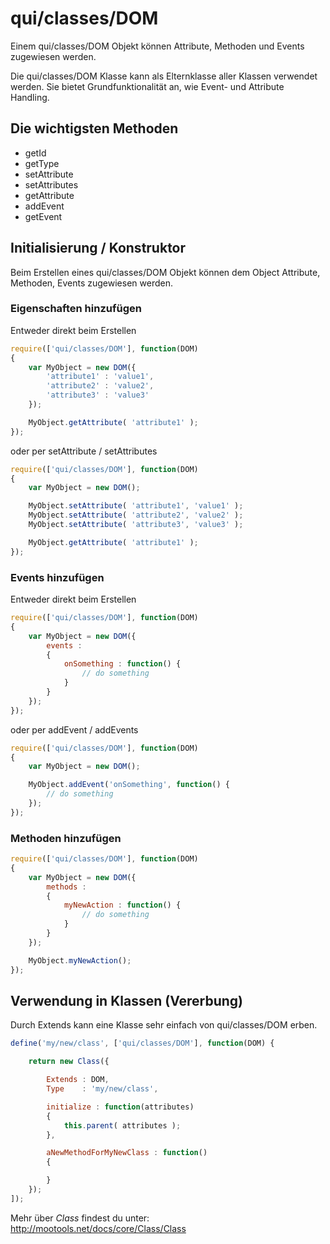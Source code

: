 # qui/classes/DOM

Einem qui/classes/DOM Objekt können Attribute, Methoden und Events zugewiesen werden.

Die qui/classes/DOM Klasse kann als Elternklasse aller Klassen verwendet werden.
Sie bietet Grundfunktionalität an, wie Event- und Attribute Handling.

## Die wichtigsten Methoden

+ getId
+ getType
+ setAttribute
+ setAttributes
+ getAttribute
+ addEvent
+ getEvent


## Initialisierung / Konstruktor

Beim Erstellen eines qui/classes/DOM Objekt können dem Object Attribute, Methoden, Events zugewiesen werden.


### Eigenschaften hinzufügen

Entweder direkt beim Erstellen

```javascript
require(['qui/classes/DOM'], function(DOM)
{
    var MyObject = new DOM({
        'attribute1' : 'value1',
        'attribute2' : 'value2',
        'attribute3' : 'value3'
    });

    MyObject.getAttribute( 'attribute1' );
});
```

oder per setAttribute / setAttributes


```javascript
require(['qui/classes/DOM'], function(DOM)
{
    var MyObject = new DOM();

    MyObject.setAttribute( 'attribute1', 'value1' );
    MyObject.setAttribute( 'attribute2', 'value2' );
    MyObject.setAttribute( 'attribute3', 'value3' );

    MyObject.getAttribute( 'attribute1' );
});
```


### Events hinzufügen

Entweder direkt beim Erstellen

```javascript
require(['qui/classes/DOM'], function(DOM)
{
    var MyObject = new DOM({
        events :
        {
            onSomething : function() {
                // do something
            }
        }
    });
});
```

oder per addEvent / addEvents

```javascript
require(['qui/classes/DOM'], function(DOM)
{
    var MyObject = new DOM();

    MyObject.addEvent('onSomething', function() {
        // do something
    });
});
```


### Methoden hinzufügen

```javascript
require(['qui/classes/DOM'], function(DOM)
{
    var MyObject = new DOM({
        methods :
        {
            myNewAction : function() {
                // do something
            }
        }
    });

    MyObject.myNewAction();
});
```

## Verwendung in Klassen (Vererbung)

Durch Extends kann eine Klasse sehr einfach von qui/classes/DOM erben.

```javascript
define('my/new/class', ['qui/classes/DOM'], function(DOM) {

    return new Class({

        Extends : DOM,
        Type    : 'my/new/class',

        initialize : function(attributes)
        {
            this.parent( attributes );
        },

        aNewMethodForMyNewClass : function()
        {

        }
    });
]);
```

Mehr über _Class_ findest du unter: http://mootools.net/docs/core/Class/Class
